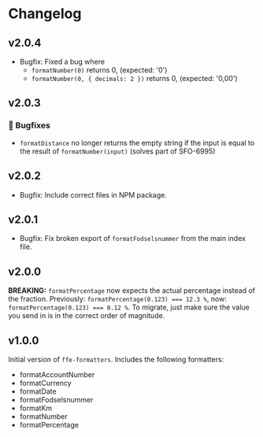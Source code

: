 # Changelog
## v2.0.4
- Bugfix: Fixed a bug where
    - `formatNumber(0)` returns 0, (expected: '0')
    - `formatNumber(0, { decimals: 2 })` returns 0, (expected: '0,00') 
## v2.0.3

### 🐛 Bugfixes

* `formatDistance` no longer returns the empty string if the input is equal to
the result of `formatNumber(input)` (solves part of SFO-6995)

## v2.0.2

- Bugfix: Include correct files in NPM package.

## v2.0.1

- Bugfix: Fix broken export of `formatFodselsnummer` from the main index file.

## v2.0.0

**BREAKING:** `formatPercentage` now expects the actual percentage instead of the fraction.
Previously: `formatPercentage(0.123) === 12.3 %`, now: `formatPercentage(0.123) === 0.12 %`.
To migrate, just make sure the value you send in is in the correct order of magnitude.

## v1.0.0

Initial version of `ffe-formatters`. Includes the following formatters:
- formatAccountNumber
- formatCurrency
- formatDate
- formatFodselsnummer
- formatKm
- formatNumber
- formatPercentage
